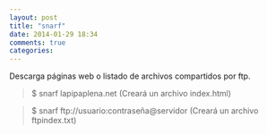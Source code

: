 ```yaml
---
layout: post
title: "snarf"
date: 2014-01-29 18:34
comments: true
categories: 
---
```

Descarga páginas web o listado de archivos compartidos por ftp.

>$ snarf lapipaplena.net (Creará un archivo index.html)

>$ snarf ftp://usuario:contraseña@servidor (Creará un archivo ftpindex.txt)

